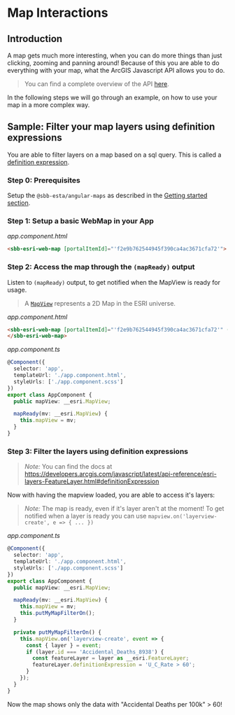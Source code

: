 # Map Interactions

## Introduction

A map gets much more interesting, when you can do more things than just clicking, zooming and panning around!
Because of this you are able to do everything with your map, what the ArcGIS Javascript API allows you to do.

> You can find a complete overview of the API [here](https://developers.arcgis.com/javascript/latest/api-reference/).

In the following steps we will go through an example, on how to use your map in a more complex way.

## Sample: Filter your map layers using definition expressions

You are able to filter layers on a map based on a sql query. This is called a [definition expression](https://developers.arcgis.com/javascript/latest/api-reference/esri-layers-FeatureLayer.html#definitionExpression).

### Step 0: Prerequisites

Setup the `@sbb-esta/angular-maps` as described in the [Getting started section](/maps/introduction/getting-started).

### Step 1: Setup a basic WebMap in your App

_app.component.html_

```html
<sbb-esri-web-map [portalItemId]="'f2e9b762544945f390ca4ac3671cfa72'"> </sbb-esri-web-map>
```

### Step 2: Access the map through the `(mapReady)` output

Listen to `(mapReady)` output, to get notified when the MapView is ready for usage.

> A [`MapView`](https://developers.arcgis.com/javascript/latest/api-reference/esri-views-MapView.html) represents a 2D Map in the ESRI universe.

_app.component.html_

```html
<sbb-esri-web-map [portalItemId]="'f2e9b762544945f390ca4ac3671cfa72'" (mapReady)="mapReady($event)">
</sbb-esri-web-map>
```

_app.component.ts_

```ts
@Component({
  selector: 'app',
  templateUrl: './app.component.html',
  styleUrls: ['./app.component.scss']
})
export class AppComponent {
  public mapView: __esri.MapView;

  mapReady(mv: __esri.MapView) {
    this.mapView = mv;
  }
}
```

### Step 3: Filter the layers using definition expressions

> _Note:_ You can find the docs at https://developers.arcgis.com/javascript/latest/api-reference/esri-layers-FeatureLayer.html#definitionExpression

Now with having the mapview loaded, you are able to access it's layers:

> _Note:_ The map is ready, even if it's layer aren't at the moment! To get notified when a layer is ready you can use `mapview.on('layerview-create', e => { ... })`

_app.component.ts_

```ts
@Component({
  selector: 'app',
  templateUrl: './app.component.html',
  styleUrls: ['./app.component.scss']
})
export class AppComponent {
  public mapView: __esri.MapView;

  mapReady(mv: __esri.MapView) {
    this.mapView = mv;
    this.putMyMapFilterOn();
  }

  private putMyMapFilterOn() {
    this.mapView.on('layerview-create', event => {
      const { layer } = event;
      if (layer.id === 'Accidental_Deaths_8938') {
        const featureLayer = layer as __esri.FeatureLayer;
        featureLayer.definitionExpression = 'U_C_Rate > 60';
      }
    });
  }
}
```

Now the map shows only the data with "Accidental Deaths per 100k" > 60!
